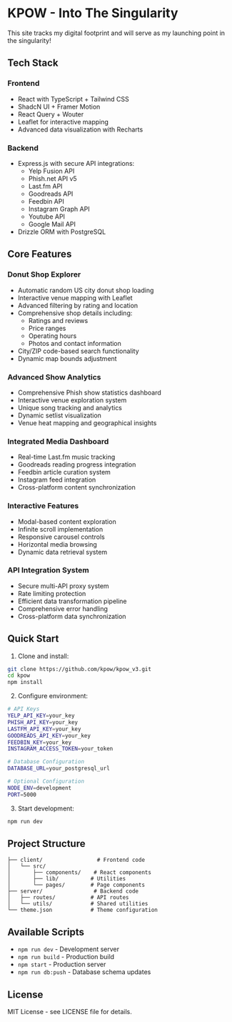 # KPOW - Into The Singularity

This site tracks my digital footprint and will serve as my launching point in the singularity!

## Tech Stack

### Frontend
- React with TypeScript + Tailwind CSS
- ShadcN UI + Framer Motion
- React Query + Wouter
- Leaflet for interactive mapping
- Advanced data visualization with Recharts

### Backend
- Express.js with secure API integrations:
  - Yelp Fusion API
  - Phish.net API v5
  - Last.fm API
  - Goodreads API
  - Feedbin API
  - Instagram Graph API
  - Youtube API
  - Google Mail API
- Drizzle ORM with PostgreSQL

## Core Features

### Donut Shop Explorer
- Automatic random US city donut shop loading
- Interactive venue mapping with Leaflet
- Advanced filtering by rating and location
- Comprehensive shop details including:
  - Ratings and reviews
  - Price ranges
  - Operating hours
  - Photos and contact information
- City/ZIP code-based search functionality
- Dynamic map bounds adjustment

### Advanced Show Analytics
- Comprehensive Phish show statistics dashboard
- Interactive venue exploration system
- Unique song tracking and analytics
- Dynamic setlist visualization
- Venue heat mapping and geographical insights

### Integrated Media Dashboard
- Real-time Last.fm music tracking
- Goodreads reading progress integration
- Feedbin article curation system
- Instagram feed integration
- Cross-platform content synchronization

### Interactive Features
- Modal-based content exploration
- Infinite scroll implementation
- Responsive carousel controls
- Horizontal media browsing
- Dynamic data retrieval system

### API Integration System
- Secure multi-API proxy system
- Rate limiting protection
- Efficient data transformation pipeline
- Comprehensive error handling
- Cross-platform data synchronization

## Quick Start

1. Clone and install:
```bash
git clone https://github.com/kpow/kpow_v3.git
cd kpow
npm install
```

2. Configure environment:
```bash
# API Keys
YELP_API_KEY=your_key
PHISH_API_KEY=your_key
LASTFM_API_KEY=your_key
GOODREADS_API_KEY=your_key
FEEDBIN_KEY=your_key
INSTAGRAM_ACCESS_TOKEN=your_token

# Database Configuration
DATABASE_URL=your_postgresql_url

# Optional Configuration
NODE_ENV=development
PORT=5000
```

3. Start development:
```bash
npm run dev
```

## Project Structure

```
├── client/                 # Frontend code
│   └── src/
│       ├── components/    # React components
│       ├── lib/          # Utilities
│       └── pages/        # Page components
├── server/                # Backend code
│   ├── routes/           # API routes
│   └── utils/            # Shared utilities
└── theme.json            # Theme configuration
```

## Available Scripts

- `npm run dev` - Development server
- `npm run build` - Production build
- `npm start` - Production server
- `npm run db:push` - Database schema updates

## License

MIT License - see LICENSE file for details.
